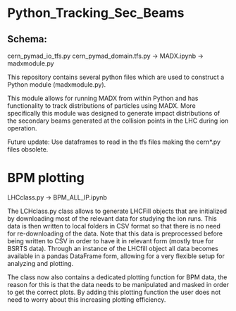 # Python_Tracking_Sec_Beams

Schema:
-------

cern_pymad_io_tfs.py
cern_pymad_domain.tfs.py -> MADX.ipynb -> madxmodule.py


This repository contains several python files which are used to construct a Python module (madxmodule.py).

This module allows for running MADX from within Python and has functionality to track distributions of particles
using MADX. More specifically this module was designed to generate impact distributions of the secondary beams
generated at the collision points in the LHC during ion operation.

Future update:
Use dataframes to read in the tfs files making the cern*.py files obsolete.

# BPM plotting
LHCclass.py -> BPM_ALL_IP.ipynb

The LCHclass.py class allows to generate LHCFill objects that are initialized
by downloading most of the relevant data for studying the ion runs. This
data is then written to local folders in CSV format so that there is no need 
for re-downloading of the data. Note that this data is preprocessed before 
being written to CSV in order to have it in relevant form (mostly true for
BSRTS data). Through an instance of the LHCfill object all data becomes
available in a pandas DataFrame form, allowing for a very flexible setup
for analyzing and plotting. 

The class now also contains a dedicated plotting function for BPM data, the
reason for this is that the data needs to be manipulated and masked in order
to get the correct plots. By adding this plotting function the user does not 
need to worry about this increasing plotting efficiency.

